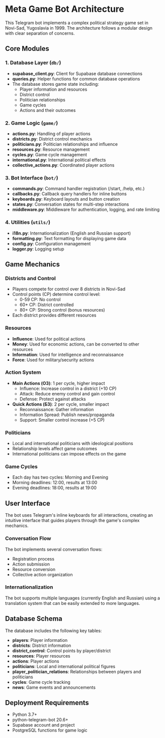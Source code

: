 # Meta Game Bot Architecture

This Telegram bot implements a complex political strategy game set in Novi-Sad, Yugoslavia in 1999. The architecture follows a modular design with clear separation of concerns.

## Core Modules

### 1. Database Layer (`db/`)
- **supabase_client.py**: Client for Supabase database connections
- **queries.py**: Helper functions for common database operations
- The database stores game state including:
  - Player information and resources
  - District control
  - Politician relationships
  - Game cycles
  - Actions and their outcomes

### 2. Game Logic (`game/`)
- **actions.py**: Handling of player actions
- **districts.py**: District control mechanics
- **politicians.py**: Politician relationships and influence 
- **resources.py**: Resource management
- **cycles.py**: Game cycle management
- **international.py**: International political effects
- **collective_actions.py**: Coordinated player actions

### 3. Bot Interface (`bot/`)
- **commands.py**: Command handler registration (/start, /help, etc.)
- **callbacks.py**: Callback query handlers for inline buttons
- **keyboards.py**: Keyboard layouts and button creation
- **states.py**: Conversation states for multi-step interactions
- **middleware.py**: Middleware for authentication, logging, and rate limiting

### 4. Utilities (`utils/`)
- **i18n.py**: Internationalization (English and Russian support)
- **formatting.py**: Text formatting for displaying game data
- **config.py**: Configuration management
- **logger.py**: Logging setup

## Game Mechanics

### Districts and Control
- Players compete for control over 8 districts in Novi-Sad
- Control points (CP) determine control level:
  - 0-59 CP: No control
  - 60+ CP: District controlled
  - 80+ CP: Strong control (bonus resources)
- Each district provides different resources

### Resources
- **Influence**: Used for political actions
- **Money**: Used for economic actions, can be converted to other resources
- **Information**: Used for intelligence and reconnaissance
- **Force**: Used for military/security actions

### Action System
- **Main Actions (ОЗ)**: 1 per cycle, higher impact
  - Influence: Increase control in a district (+10 CP)
  - Attack: Reduce enemy control and gain control
  - Defense: Protect against attacks
- **Quick Actions (БЗ)**: 2 per cycle, smaller impact
  - Reconnaissance: Gather information
  - Information Spread: Publish news/propaganda
  - Support: Smaller control increase (+5 CP)

### Politicians
- Local and international politicians with ideological positions
- Relationship levels affect game outcomes
- International politicians can impose effects on the game

### Game Cycles
- Each day has two cycles: Morning and Evening
- Morning deadlines: 12:00, results at 13:00
- Evening deadlines: 18:00, results at 19:00

## User Interface

The bot uses Telegram's inline keyboards for all interactions, creating an intuitive interface that guides players through the game's complex mechanics.

### Conversation Flow
The bot implements several conversation flows:
- Registration process
- Action submission
- Resource conversion
- Collective action organization

### Internationalization
The bot supports multiple languages (currently English and Russian) using a translation system that can be easily extended to more languages.

## Database Schema

The database includes the following key tables:
- **players**: Player information
- **districts**: District information
- **district_control**: Control points by player/district
- **resources**: Player resources
- **actions**: Player actions
- **politicians**: Local and international political figures
- **player_politician_relations**: Relationships between players and politicians
- **cycles**: Game cycle tracking
- **news**: Game events and announcements

## Deployment Requirements

- Python 3.7+
- python-telegram-bot 20.6+
- Supabase account and project
- PostgreSQL functions for game logic